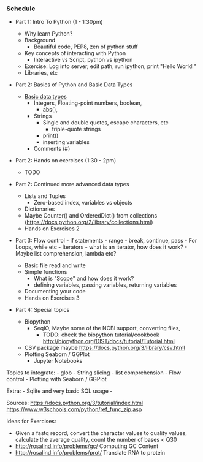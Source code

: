 
### Schedule
*  Part 1: Intro To Python (1 - 1:30pm)
    -  Why learn Python?
    -  Background
        -  Beautiful code, PEP8, zen of python stuff
    -  Key concepts of interacting with Python
        +  Interactive vs Script, python vs ipython
    -  Exercise: Log into server, edit path, run ipython, print "Hello World!"
    -  Libraries, etc
*  Part 2: Basics of Python and Basic Data Types
    -  [Basic data types](https://docs.python.org/3/library/datatypes.html)
        +  Integers, Floating-point numbers, boolean, 
            - abs(), 
        +  Strings
            -  Single and double quotes, escape characters, etc
                -  triple-quote strings 
            -  print()
            -  inserting variables 
        +  Comments (#)

*  Part 2: Hands on exercises (1:30 - 2pm)
    -  TODO
*  Part 2: Continued more advanced data types
    -  Lists and Tuples
        -  Zero-based index, variables vs objects
    -  Dictionaries
    -  Maybe Counter() and OrderedDict() from collections (https://docs.python.org/2/library/collections.html)
    -  Hands on Exercises 2
*  Part 3: Flow control
        -  if statements
        -  range
        -  break, continue, pass
        -  For Loops, while etc
        -  Iterators - what is an iterator, how does it work?
        -  Maybe list comprehension, lambda etc?
    -  Basic file read and write
    -  Simple functions
        -  What is "Scope" and how does it work?
        -  defining variables, passing variables, returning variables
    -  Documenting your code
    -  Hands on Exercises 3
*  Part 4: Special topics
    -  Biopython
        -  SeqIO, Maybe some of the NCBI support, converting files, 
            -  TODO: check the biopython tutorial/cookbook http://biopython.org/DIST/docs/tutorial/Tutorial.html
    -  CSV package maybe https://docs.python.org/3/library/csv.html
    -  Plotting Seaborn / GGPlot
        -  Jupyter Notebooks



Topics to integrate:
    -  glob
    -  String slicing
    -  list comprehension
    -  Flow control
    -  Plotting with Seaborn / GGPlot

Extra:
    -  Sqlite and very basic SQL usage
    -  

Sources:
    https://docs.python.org/3/tutorial/index.html
    https://www.w3schools.com/python/ref_func_zip.asp



Ideas for Exercises:
*  Given a fastq record, convert the character values to quality values, calculate the average quality, count the number of bases < Q30
*  http://rosalind.info/problems/gc/ Computing GC Content
*  http://rosalind.info/problems/prot/ Translate RNA to protein



